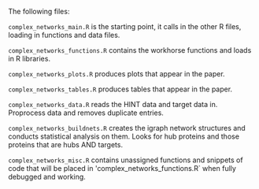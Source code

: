 The following files:

`complex_networks_main.R` is the starting point, it calls in the other R files, loading in functions and data files.

`complex_networks_functions.R` contains the workhorse functions and loads in R libraries.

`complex_networks_plots.R` produces plots that appear in the paper.

`complex_networks_tables.R` produces tables that appear in the paper.

`complex_networks_data.R` reads the HINT data and target data in. Proprocess data and removes duplicate entries.

`complex_networks_buildnets.R` creates the igraph network structures and conducts statistical analysis on them. Looks for hub proteins and those proteins that are hubs AND targets.

`complex_networks_misc.R` contains unassigned functions and snippets of code that will be placed in 'complex_networks_functions.R` when fully debugged and working. 
